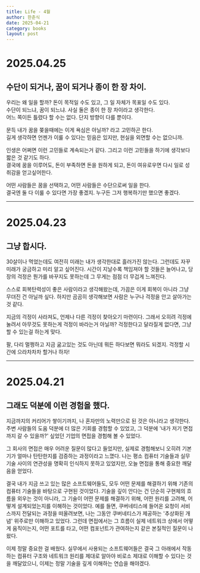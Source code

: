 ```yaml
---
title: Life - 4월
author: 한춘식
date: 2025-04-21
category: books
layout: post
---  
```


# 2025.04.25
## 수단이 되거나, 꿈이 되거나 종이 한 장 차이.
우리는 왜 일을 할까? 돈이 목적일 수도 있고, 그 일 자체가 목표일 수도 있다.    
수단이 되느냐, 꿈이 되느냐. 사실 둘은 종이 한 장 차이라고 생각한다.      
어느 쪽이든 틀렸다 할 수는 없다. 단지 방향이 다를 뿐이다.    
    
문득 내가 꿈을 쫒을때에는 이게 욕심은 아닐까? 라고 고민하곤 한다.  
길게 생각하면 언젠가 이룰 수 있다는 믿음은 있지만, 현실을 외면할 수는 없으니까.  
    
인생은 어쩌면 이런 고민들로 계속되는거 같다. 그리고 이런 고민들을 하기에 생각보다 짧은 것 같기도 하다.    
결국에 꿈을 이루어도, 돈이 부족하면 돈을 원하게 되고, 돈이 여유로우면 다시 일로 성취감을 얻고싶어한다.    
    
어떤 사람들은 꿈을 선택하고, 어떤 사람들은 수단으로써 일을 한다.    
결국엔 둘 다 이룰 수 있다면 가장 좋겠지. 누구든 그저 행복하기만 했으면 좋겠다.  

---

# 2025.04.23
## 그냥 합시다.
30살이나 먹었는데도 여전히 미래는 내가 생각한대로 흘러가진 않는다. 그런데도 자꾸 미래가 궁금하고 미리 알고 싶어진다. 시간이 지날수록 책임져야 할 것들은 늘어나고, 당장의 걱정은 뭔가를 바꾸지도 못하는데 그 무게는 점점 더 무겁게 느껴진다.  
  
스스로 회복탄력성이 좋은 사람이라고 생각해왔는데, 가끔은 이게 회복이 아니라 그냥 무뎌진 건 아닐까 싶다. 하지만 곰곰히 생각해보면 사람은 누구나 걱정을 안고 살아가는 것 같다. 
   
지금의 걱정이 사라져도, 언제나 다른 걱정이 찾아오기 마련이다. 그래서 오히려 걱정에 눌려서 아무것도 못하는게 걱정이 바라는거 아닐까? 걱정한다고 달라질게 없다면, 그냥 할 수 있는걸 하는게 맞다.  
  
팔, 다리 멀쩡하고 지금 굶고있는 것도 아닌데 뭐든 하다보면 뭐라도 되겠지. 걱정할 시간에 으라차차차 할거나 하자!   

---

# 2025.04.21
## 그래도 덕분에 이런 경험을 했다.
지금까지의 커리어가 쌓이기까지, 나 혼자만의 노력만으로 된 것은 아니라고 생각한다. 주변 사람들의 도움 덕분에 더 많은 기회를 경험할 수 있었고, 그 덕분에 '내가 저기 면접까지 갈 수 있을까?' 싶었던 기업의 면접을 경험해 볼 수 있었다.  
  
그 회사의 면접은 매우 어려운 질문이 많다고 들었지만, 실제로 경험해보니 오히려 기본기가 얼마나 탄탄한지를 검증하는 과정이라고 느꼈다. 나는 평소 컴퓨터 기술들과 실무 기술 사이의 연관성을 명확히 인식하지 못하고 있었지만, 오늘 면접을 통해 중요한 깨달음을 얻었다.  
   
결국 내가 지금 쓰고 있는 많은 소프트웨어들도, 모두 어떤 문제를 해결하기 위해 기존의 컴퓨터 기술들을 바탕으로 구현된 것이었다. 기술을 깊이 안다는 건 단순히 구현체의 흐름을 외우는 것이 아니라, 그 기술이 어떤 문제를 해결하기 위해, 어떤 원리를 고려해, 어떻게 설계되었는지를 이해하는 것이었다. 예를 들면, 쿠버네티스에 들어온 요청이 서비스까지 전달되는 과정을 떠올려보면, 나는 그동안 쿠버네티스가 제공하는 '추상화된 개념' 위주로만 이해하고 있었다. 그런데 면접에서는 그 흐름이 실제 네트워크 상에서 어떻게 움직이는지, 어떤 포트를 타고, 어떤 컴포넌트가 관여하는지 같은 본질적인 질문이 나왔다.  
    
이제 정말 중요한 걸 배웠다. 실무에서 사용되는 소프트웨어들은 결국 그 아래에서 작동하는 컴퓨터 구조와 네트워크 원리를 제대로 알아야 비로소 제대로 이해할 수 있다는 것을 깨달았으니, 이제는 정말 기술을 깊게 이해하는 연습을 해야겠다.
